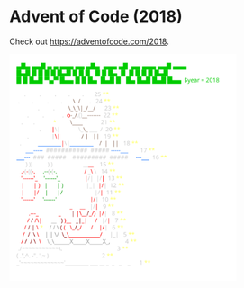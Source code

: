 # Advent of Code (2018)

Check out https://adventofcode.com/2018.

<a href="https://adventofcode.com/2018"><img src="calendar.svg" width="80%" /></a>
